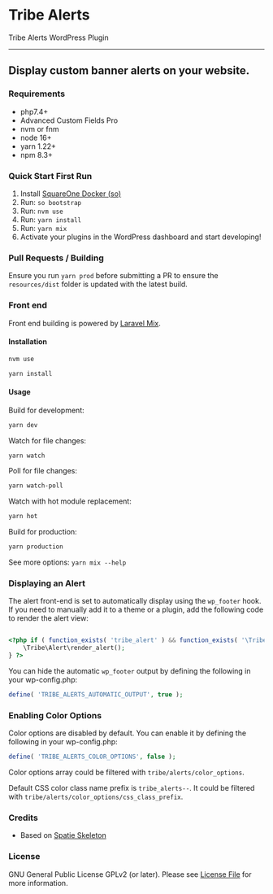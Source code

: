 # Tribe Alerts

Tribe Alerts WordPress Plugin

---
Display custom banner alerts on your website.
---

### Requirements
- php7.4+
- Advanced Custom Fields Pro
- nvm or fnm
- node 16+
- yarn 1.22+
- npm 8.3+

### Quick Start First Run

1. Install [SquareOne Docker (so)](https://github.com/moderntribe/square1-global-docker#squareone-docker)
2. Run: `so bootstrap`
3. Run: `nvm use`
4. Run: `yarn install`
5. Run: `yarn mix`
6. Activate your plugins in the WordPress dashboard and start developing!

### Pull Requests / Building

Ensure you run `yarn prod` before submitting a PR to ensure the `resources/dist` folder is updated with the latest build.

### Front end

Front end building is powered by [Laravel Mix](https://laravel-mix.com/).

#### Installation
```bash
nvm use
```

```bash
yarn install
```

#### Usage

Build for development:

```bash
yarn dev
```

Watch for file changes:

```bash
yarn watch
```

Poll for file changes:

```bash
yarn watch-poll
```

Watch with hot module replacement:

```bash
yarn hot
```

Build for production:

```bash
yarn production
```

See more options: `yarn mix --help`

### Displaying an Alert

The alert front-end is set to automatically display using the `wp_footer` hook. If you need to manually add it to a theme or a plugin, add the following code to render the alert view:

```php

<?php if ( function_exists( 'tribe_alert' ) && function_exists( '\Tribe\Alert\render_alert' ) ) {
    \Tribe\Alert\render_alert();
} ?>

```

You can hide the automatic `wp_footer` output by defining the following in your wp-config.php:

```php
define( 'TRIBE_ALERTS_AUTOMATIC_OUTPUT', true );
```

### Enabling Color Options

Color options are disabled by default. You can enable it by defining the following in your wp-config.php:

```php
define( 'TRIBE_ALERTS_COLOR_OPTIONS', false );
```

Color options array could be filtered with `tribe/alerts/color_options`.

Default CSS color class name prefix is `tribe_alerts--`. It could be filtered with `tribe/alerts/color_options/css_class_prefix`.

### Credits

- Based on [Spatie Skeleton](https://github.com/spatie/package-skeleton-php)

### License

GNU General Public License GPLv2 (or later). Please see [License File](LICENSE.md) for more information.
